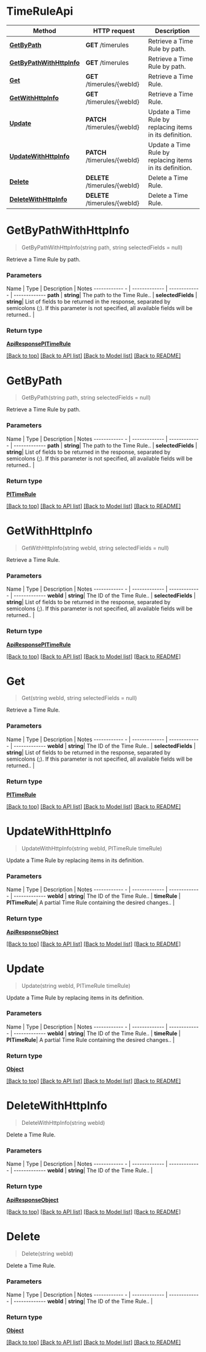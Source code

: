 # TimeRuleApi

Method | HTTP request | Description
------------ | ------------- | -------------
[**GetByPath**](TimeRuleApi.md#getbypath) | **GET** /timerules | Retrieve a Time Rule by path.
[**GetByPathWithHttpInfo**](TimeRuleApi.md#getbypathwithhttpinfo) | **GET** /timerules | Retrieve a Time Rule by path.
[**Get**](TimeRuleApi.md#get) | **GET** /timerules/{webId} | Retrieve a Time Rule.
[**GetWithHttpInfo**](TimeRuleApi.md#getwithhttpinfo) | **GET** /timerules/{webId} | Retrieve a Time Rule.
[**Update**](TimeRuleApi.md#update) | **PATCH** /timerules/{webId} | Update a Time Rule by replacing items in its definition.
[**UpdateWithHttpInfo**](TimeRuleApi.md#updatewithhttpinfo) | **PATCH** /timerules/{webId} | Update a Time Rule by replacing items in its definition.
[**Delete**](TimeRuleApi.md#delete) | **DELETE** /timerules/{webId} | Delete a Time Rule.
[**DeleteWithHttpInfo**](TimeRuleApi.md#deletewithhttpinfo) | **DELETE** /timerules/{webId} | Delete a Time Rule.


# **GetByPathWithHttpInfo**
> GetByPathWithHttpInfo(string path, string selectedFields = null)

Retrieve a Time Rule by path.

### Parameters

Name | Type | Description | Notes
------------ - | ------------- | ------------- | -------------
 **path** | **string**| The path to the Time Rule.. |
 **selectedFields** | **string**| List of fields to be returned in the response, separated by semicolons (;). If this parameter is not specified, all available fields will be returned.. |


### Return type

[**ApiResponsePITimeRule**](../Responses/ApiResponsePITimeRule.md)

[[Back to top]](#) [[Back to API list]](../../../README.md#documentation-for-api-endpoints) [[Back to Model list]](../../../README.md#documentation-for-models) [[Back to README]](../../../README.md)

# **GetByPath**
> GetByPath(string path, string selectedFields = null)

Retrieve a Time Rule by path.

### Parameters

Name | Type | Description | Notes
------------ - | ------------- | ------------- | -------------
 **path** | **string**| The path to the Time Rule.. |
 **selectedFields** | **string**| List of fields to be returned in the response, separated by semicolons (;). If this parameter is not specified, all available fields will be returned.. |


### Return type

[**PITimeRule**](../Model/PITimeRule.md)

[[Back to top]](#) [[Back to API list]](../../../README.md#documentation-for-api-endpoints) [[Back to Model list]](../../../README.md#documentation-for-models) [[Back to README]](../../../README.md)

# **GetWithHttpInfo**
> GetWithHttpInfo(string webId, string selectedFields = null)

Retrieve a Time Rule.

### Parameters

Name | Type | Description | Notes
------------ - | ------------- | ------------- | -------------
 **webId** | **string**| The ID of the Time Rule.. |
 **selectedFields** | **string**| List of fields to be returned in the response, separated by semicolons (;). If this parameter is not specified, all available fields will be returned.. |


### Return type

[**ApiResponsePITimeRule**](../Responses/ApiResponsePITimeRule.md)

[[Back to top]](#) [[Back to API list]](../../../README.md#documentation-for-api-endpoints) [[Back to Model list]](../../../README.md#documentation-for-models) [[Back to README]](../../../README.md)

# **Get**
> Get(string webId, string selectedFields = null)

Retrieve a Time Rule.

### Parameters

Name | Type | Description | Notes
------------ - | ------------- | ------------- | -------------
 **webId** | **string**| The ID of the Time Rule.. |
 **selectedFields** | **string**| List of fields to be returned in the response, separated by semicolons (;). If this parameter is not specified, all available fields will be returned.. |


### Return type

[**PITimeRule**](../Model/PITimeRule.md)

[[Back to top]](#) [[Back to API list]](../../../README.md#documentation-for-api-endpoints) [[Back to Model list]](../../../README.md#documentation-for-models) [[Back to README]](../../../README.md)

# **UpdateWithHttpInfo**
> UpdateWithHttpInfo(string webId, PITimeRule timeRule)

Update a Time Rule by replacing items in its definition.

### Parameters

Name | Type | Description | Notes
------------ - | ------------- | ------------- | -------------
 **webId** | **string**| The ID of the Time Rule.. |
 **timeRule** | **PITimeRule**| A partial Time Rule containing the desired changes.. |


### Return type

[**ApiResponseObject**](../Responses/ApiResponseObject.md)

[[Back to top]](#) [[Back to API list]](../../../README.md#documentation-for-api-endpoints) [[Back to Model list]](../../../README.md#documentation-for-models) [[Back to README]](../../../README.md)

# **Update**
> Update(string webId, PITimeRule timeRule)

Update a Time Rule by replacing items in its definition.

### Parameters

Name | Type | Description | Notes
------------ - | ------------- | ------------- | -------------
 **webId** | **string**| The ID of the Time Rule.. |
 **timeRule** | **PITimeRule**| A partial Time Rule containing the desired changes.. |


### Return type

[**Object**](../Model/Object.md)

[[Back to top]](#) [[Back to API list]](../../../README.md#documentation-for-api-endpoints) [[Back to Model list]](../../../README.md#documentation-for-models) [[Back to README]](../../../README.md)

# **DeleteWithHttpInfo**
> DeleteWithHttpInfo(string webId)

Delete a Time Rule.

### Parameters

Name | Type | Description | Notes
------------ - | ------------- | ------------- | -------------
 **webId** | **string**| The ID of the Time Rule.. |


### Return type

[**ApiResponseObject**](../Responses/ApiResponseObject.md)

[[Back to top]](#) [[Back to API list]](../../../README.md#documentation-for-api-endpoints) [[Back to Model list]](../../../README.md#documentation-for-models) [[Back to README]](../../../README.md)

# **Delete**
> Delete(string webId)

Delete a Time Rule.

### Parameters

Name | Type | Description | Notes
------------ - | ------------- | ------------- | -------------
 **webId** | **string**| The ID of the Time Rule.. |


### Return type

[**Object**](../Model/Object.md)

[[Back to top]](#) [[Back to API list]](../../../README.md#documentation-for-api-endpoints) [[Back to Model list]](../../../README.md#documentation-for-models) [[Back to README]](../../../README.md)
